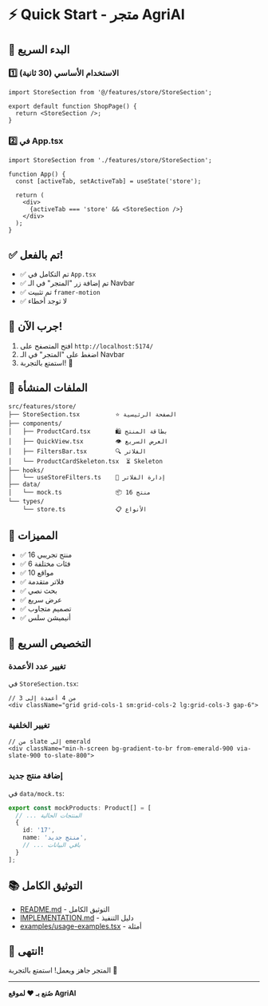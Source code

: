 # ⚡ Quick Start - متجر AgriAI

## 🚀 البدء السريع

### 1️⃣ الاستخدام الأساسي (30 ثانية)

```tsx
import StoreSection from '@/features/store/StoreSection';

export default function ShopPage() {
  return <StoreSection />;
}
```

### 2️⃣ في App.tsx

```tsx
import StoreSection from './features/store/StoreSection';

function App() {
  const [activeTab, setActiveTab] = useState('store');
  
  return (
    <div>
      {activeTab === 'store' && <StoreSection />}
    </div>
  );
}
```

## ✅ تم بالفعل!

- ✅ تم التكامل في `App.tsx`
- ✅ تم إضافة زر "المتجر" في الـ Navbar
- ✅ تم تثبيت `framer-motion`
- ✅ لا توجد أخطاء

## 🎯 جرب الآن!

1. افتح المتصفح على `http://localhost:5174/`
2. اضغط على "المتجر" في الـ Navbar
3. استمتع بالتجربة! 🎉

## 📁 الملفات المنشأة

```
src/features/store/
├── StoreSection.tsx          ⭐ الصفحة الرئيسية
├── components/
│   ├── ProductCard.tsx       🛍️ بطاقة المنتج
│   ├── QuickView.tsx         👁️ العرض السريع
│   ├── FiltersBar.tsx        🔍 الفلاتر
│   └── ProductCardSkeleton.tsx  ⏳ Skeleton
├── hooks/
│   └── useStoreFilters.ts    🎣 إدارة الفلاتر
├── data/
│   └── mock.ts               📦 16 منتج
└── types/
    └── store.ts              📋 الأنواع
```

## 🎨 المميزات

- ✅ 16 منتج تجريبي
- ✅ 6 فئات مختلفة
- ✅ 10 مواقع
- ✅ فلاتر متقدمة
- ✅ بحث نصي
- ✅ عرض سريع
- ✅ تصميم متجاوب
- ✅ أنيميشن سلس

## 🔧 التخصيص السريع

### تغيير عدد الأعمدة

في `StoreSection.tsx`:
```tsx
// من 4 أعمدة إلى 3
<div className="grid grid-cols-1 sm:grid-cols-2 lg:grid-cols-3 gap-6">
```

### تغيير الخلفية

```tsx
// من slate إلى emerald
<div className="min-h-screen bg-gradient-to-br from-emerald-900 via-slate-900 to-slate-800">
```

### إضافة منتج جديد

في `data/mock.ts`:
```typescript
export const mockProducts: Product[] = [
  // ... المنتجات الحالية
  {
    id: '17',
    name: 'منتج جديد',
    // ... باقي البيانات
  }
];
```

## 📚 التوثيق الكامل

- [README.md](./README.md) - التوثيق الكامل
- [IMPLEMENTATION.md](./IMPLEMENTATION.md) - دليل التنفيذ
- [examples/usage-examples.tsx](./examples/usage-examples.tsx) - أمثلة

## 🎉 انتهى!

المتجر جاهز ويعمل! استمتع بالتجربة 🚀

---

**صُنع بـ ❤️ لموقع AgriAI**


